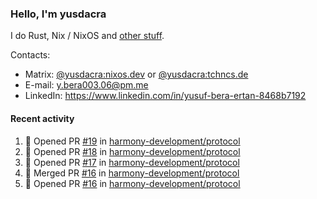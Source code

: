 ### Hello, I'm yusdacra

I do Rust, Nix / NixOS and [other stuff](https://yusdacra.gitlab.io/about).

Contacts:
- Matrix: [@yusdacra:nixos.dev](https://matrix.to/#/@yusdacra:nixos.dev) or [@yusdacra:tchncs.de](https://matrix.to/#/@yusdacra:tchncs.de)
- E-mail: y.bera003.06@pm.me
- LinkedIn: https://www.linkedin.com/in/yusuf-bera-ertan-8468b7192

#### Recent activity

<!--START_SECTION:activity-->
1. 💪 Opened PR [#19](https://github.com/harmony-development/protocol/pull/19) in [harmony-development/protocol](https://github.com/harmony-development/protocol)
2. 💪 Opened PR [#18](https://github.com/harmony-development/protocol/pull/18) in [harmony-development/protocol](https://github.com/harmony-development/protocol)
3. 💪 Opened PR [#17](https://github.com/harmony-development/protocol/pull/17) in [harmony-development/protocol](https://github.com/harmony-development/protocol)
4. 🎉 Merged PR [#16](https://github.com/harmony-development/protocol/pull/16) in [harmony-development/protocol](https://github.com/harmony-development/protocol)
5. 💪 Opened PR [#16](https://github.com/harmony-development/protocol/pull/16) in [harmony-development/protocol](https://github.com/harmony-development/protocol)
<!--END_SECTION:activity-->
